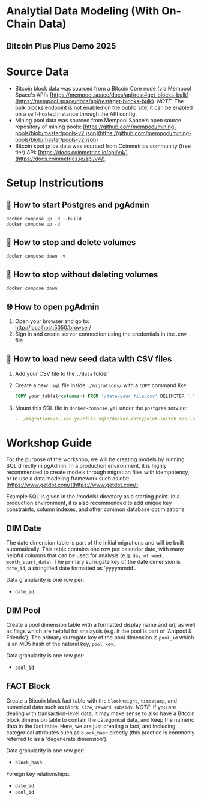# Analytial Data Modeling (With On-Chain Data)

## Bitcoin Plus Plus Demo 2025

# Source Data
- Bitcoin block data was sourced from a Bitcoin Core node (via Mempool Space's API): [https://mempool.space/docs/api/rest#get-blocks-bulk](https://mempool.space/docs/api/rest#get-blocks-bulk). *NOTE*: The bulk blocks endpoint is not enabled on the public site, it can be enabled on a self-hosted instance through the API config.
- Mining pool data was sourced from Mempool Space's open source repository of mining pools: [https://github.com/mempool/mining-pools/blob/master/pools-v2.json](https://github.com/mempool/mining-pools/blob/master/pools-v2.json)
- Bitcoin spot price data was sourced from Coinmetrics community (free tier) API: [https://docs.coinmetrics.io/api/v4/](https://docs.coinmetrics.io/api/v4/).

# Setup Instricutions

## 🚀 How to start Postgres and pgAdmin
```
docker compose up -d --build
docker compose up -d
```

## 🛑 How to stop and delete volumes
```
docker compose down -v
```

## 🛑 How to stop without deleting volumes
```
docker compose down
```

## 🌐 How to open pgAdmin
1. Open your browser and go to:  
[http://localhost:5050/browser/](http://localhost:5050/browser/)
2. Sign in and create server connection using the credentials in the .env file

## 📁 How to load new seed data with CSV files
1. Add your CSV file to the `./data` folder
2. Create a new `.sql` file inside `./migrations/` with a `COPY` command like:

   ```sql
   COPY your_table(<columns>) FROM '/data/your_file.csv' DELIMITER ',' CSV HEADER;
   ```

3. Mount this SQL file in `docker-compose.yml` under the `postgres` service:
   ```yaml
   - ./migrations/5-load-yourfile.sql:/docker-entrypoint-initdb.d/5-load-yourfile.sql
   ```

# Workshop Guide
For the purpose of the workshop, we will be creating models by running SQL directly in pgAdmin. In a production environment, it is highly recommended to create models through migration files with idempotency, or to use a data modeling framework such as dbt: [https://www.getdbt.com/](https://www.getdbt.com/).

Example SQL is given in the /models/ directory as a starting point. In a production environment, it is also recommended to add unique key constraints, column indexes, and other common database optimizations.

## DIM Date
The date dimension table is part of the initial migrations and will be built automatically. This table contains one row per calendar date, with many helpful columns that can be used for analysis (e.g. `day_of_week`, `month_start_date`). The primary surrogate key of the date dimension is `date_id`, a stringified date formatted as 'yyyymmdd'.

Data granularity is one row per:
- `date_id`

## DIM Pool
Create a pool dimension table with a formatted display name and url, as well as flags which are helpful for analaysis (e.g. if the pool is part of 'Antpool & Friends'). The primary surrogate key of the pool dimension is `pool_id` which is an MD5 hash of the natural key, `pool_key`.

Data granularity is one row per:
- `pool_id`

## FACT Block
Create a Bitcoin block fact table with the `blockheight`, `timestamp`, and numerical data such as `block_size`, `reward_subsidy`. *NOTE*: if you are dealing with transaction-level data, it may make sense to also have a Bitcoin block dimension table to contain the categorical data, and keep the numeric data in the fact table. Here, we are just creating a fact, and including categorical attributes such as `block_hash` directly (this practice is commonly referred to as a 'degenerate dimension').

Data granularity is one row per:
- `block_hash`

Foreign key relationships:
- `date_id`
- `pool_id`
